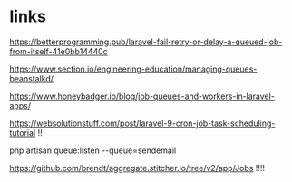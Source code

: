 # links

<!-- Contenuto migrato da _docs/links.txt -->

https://betterprogramming.pub/laravel-fail-retry-or-delay-a-queued-job-from-itself-41e0bb14440c


https://www.section.io/engineering-education/managing-queues-beanstalkd/


https://www.honeybadger.io/blog/job-queues-and-workers-in-laravel-apps/


https://websolutionstuff.com/post/laravel-9-cron-job-task-scheduling-tutorial  !!


 php artisan queue:listen --queue=sendemail



 https://github.com/brendt/aggregate.stitcher.io/tree/v2/app/Jobs  !!!!



